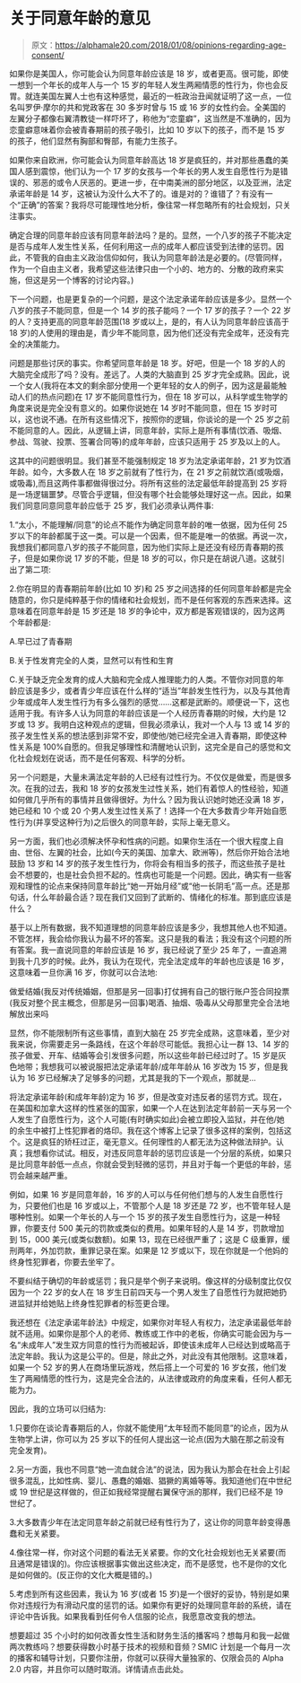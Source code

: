 # 关于同意年龄的意见

> 原文：<https://alphamale20.com/2018/01/08/opinions-regarding-age-consent/>

如果你是美国人，你可能会认为同意年龄应该是 18 岁，或者更高。很可能，即使一想到一个年长的成年人与一个 15 岁的年轻人发生两厢情愿的性行为，你也会反胃。就连美国左翼人士也有这种感觉，最近的一桩政治丑闻就证明了这一点，一位名叫罗伊·摩尔的共和党政客在 30 多岁时曾与 15 或 16 岁的女性约会。全美国的左翼分子都像右翼清教徒一样吓坏了，称他为“恋童癖”，这当然是不准确的，因为恋童癖意味着你会被青春期前的孩子吸引，比如 10 岁以下的孩子，而不是 15 岁的孩子，他们显然有胸部和臀部，有能力生孩子。

如果你来自欧洲，你可能会认为同意年龄高达 18 岁是疯狂的，并对那些愚蠢的美国人感到震惊，他们认为一个 17 岁的女孩与一个年长的男人发生自愿性行为是错误的、邪恶的或令人厌恶的。更进一步，在中南美洲的部分地区，以及亚洲，法定承诺年龄是 14 岁，这被认为没什么大不了的。谁是对的？谁错了？有没有一个“正确”的答案？我将尽可能理性地分析，像往常一样忽略所有的社会规划，只关注事实。

确定合理的同意年龄应该有同意年龄法吗？是的。显然，一个八岁的孩子不能决定是否与成年人发生性关系，任何利用这一点的成年人都应该受到法律的惩罚。因此，不管我的自由主义政治信仰如何，我认为同意年龄法是必要的。(尽管同样，作为一个自由主义者，我希望这些法律只由一个小的、地方的、分散的政府来实施，但这是另一个博客的讨论内容。)

下一个问题，也是更复杂的一个问题，是这个法定承诺年龄应该是多少。显然一个八岁的孩子不能同意，但是一个 14 岁的孩子能吗？一个 17 岁的孩子？一个 22 岁的人？支持更高的同意年龄范围(18 岁或以上，是的，有人认为同意年龄应该高于 18 岁)的人使用的理由是，青少年不能同意，因为他们还没有完全成年，还没有完全的决策能力。

问题是那些讨厌的事实。你希望同意年龄是 18 岁。好吧，但是一个 18 岁的人的大脑完全成形了吗？没有。差远了。人类的大脑直到 25 岁才完全成熟。因此，说一个女人(我将在本文的剩余部分使用一个更年轻的女人的例子，因为这是最能触动人们的热点问题)在 17 岁不能同意性行为，但在 18 岁可以，从科学或生物学的角度来说是完全没有意义的。如果你说她在 14 岁时不能同意，但在 15 岁时可以，这也说不通。在所有这些情况下，按照你的逻辑，你谈论的是一个 25 岁之前不能同意的人。因此，从逻辑上讲，同意年龄，实际上是所有事情(饮酒、吸烟、参战、驾驶、投票、签署合同等)的成年年龄，应该只适用于 25 岁及以上的人。

这其中的问题很明显。我们甚至不能强制规定 18 岁为法定承诺年龄，21 岁为饮酒年龄。如今，大多数人在 18 岁之前就有了性行为，在 21 岁之前就饮酒(或吸烟，或吸毒),而且这两件事都做得很过分。将所有这些的法定最低年龄提高到 25 岁将是一场逻辑噩梦。尽管合乎逻辑，但没有哪个社会能够处理好这一点。因此，如果我们同意同意同意年龄应低于 25 岁，我们必须承认两件事:

1.“太小，不能理解/同意”的论点不能作为确定同意年龄的唯一依据，因为任何 25 岁以下的年龄都属于这一类。可以是一个因素，但不能是唯一的依据。再说一次，我想我们都同意八岁的孩子不能同意，因为他们实际上是还没有经历青春期的孩子，但是如果你说 17 岁的不能，但是 18 岁的可以，你只是在胡说八道。这就引出了第二项:

2.你在明显的青春期前年龄(比如 10 岁)和 25 岁之间选择的任何同意年龄都是完全随意的，你只是纯粹基于你的情绪和社会规划，而不是任何客观的东西来选择。这意味着在同意年龄是 15 岁还是 18 岁的争论中，双方都是客观错误的，因为这两个年龄都是:

A.早已过了青春期

B.关于性发育完全的人类，显然可以有性和生育

C.关于缺乏完全发育的成人大脑和完全成人推理能力的人类。不管你对同意的年龄应该是多少，或者青少年应该在什么样的“适当”年龄发生性行为，以及与其他青少年或成年人发生性行为有多么强烈的感觉……这都是武断的。顺便说一下，这也适用于我。有许多人认为同意的年龄应该是一个人经历青春期的时候，大约是 12 岁或 13 岁。我明白这种观点的逻辑，但我必须承认，我对一个人与 13 或 14 岁的孩子发生性关系的想法感到非常不安，即使他/她已经完全进入青春期，即使这种性关系是 100%自愿的。但我足够理性和清醒地认识到，这完全是自己的感觉和文化社会规划在说话，而不是任何客观、科学的分析。

另一个问题是，大量未满法定年龄的人已经有过性行为。不仅仅是做爱，而是很多次。在我的过去，我和 18 岁的女孩发生过性关系，她们有着惊人的性经验，知道如何做几乎所有的事情并且做得很好。为什么？因为我认识她时她还没满 18 岁，她已经和 10 个或 20 个男人发生过性关系了！选择一个在大多数青少年开始自愿性行为(并享受这种行为)之后很久的同意年龄，实际上毫无意义。

另一方面，我们也必须解决怀孕和性病的问题。如果你生活在一个很大程度上自由、世俗、左翼的社会，比如(今天的美国、加拿大、欧洲等)，然后你开始合法地鼓励 13 岁和 14 岁的孩子发生性行为，你将会有相当多的孩子，而这些孩子是社会不想要的，也是社会负担不起的。性病也可能是一个问题。因此，确实有一些客观和理性的论点来保持同意年龄比“她一开始月经”或“他一长阴毛”高一点。还是那句话，什么年龄最合适？现在我们又回到了武断的、情绪化的标准。那到底应该是什么？

基于以上所有数据，我不知道理想的同意年龄应该是多少，我想其他人也不知道。不管怎样，我会给你我认为最不坏的答案。这只是我的看法；我没有这个问题的所有答案。我一直说同意的年龄应该是 16 岁，我已经说了至少 25 年了，一直追溯到我十几岁的时候。此外，我认为在现代，完全法定成年的年龄也应该是 16 岁，这意味着一旦你满 16 岁，你就可以合法地:

做爱结婚(我反对传统婚姻，但那是另一回事)打仗拥有自己的银行账户签合同投票(我反对整个民主概念，但那是另一回事)喝酒、抽烟、吸毒从父母那里完全合法地解放出来吗

显然，你不能限制所有这些事情，直到大脑在 25 岁完全成熟，这意味着，至少对我来说，你需要走另一条路线，在这个年龄尽可能低。我担心让一群 13、14 岁的孩子做爱、开车、结婚等会引发很多问题，所以这些年龄已经过时了。15 岁是灰色地带；我想我可以被说服把法定承诺年龄/成年年龄从 16 岁改为 15 岁，但是我认为 16 岁已经解决了足够多的问题，尤其是我的下一个观点，那就是...

将法定承诺年龄(和成年年龄)定为 16 岁，但是改变对违反者的惩罚方式。现在，在美国和加拿大这样的性紧张的国家，如果一个人在达到法定年龄前一天与另一个人发生了自愿性行为，这个人可能(有时确实如此)会被立即投入监狱，并在他/她的余生中被打上性犯罪者的烙印。我在这个博客上记录了很多这样的案例，包括这个。这是疯狂的矫枉过正，毫无意义。任何理性的人都无法为这种做法辩护。认真；我想看你试试。相反，对违反同意年龄的惩罚应该是一个分层的系统，如果只是比同意年龄低一点点，你就会受到轻微的惩罚，并且对于每一个更低的年龄，惩罚会越来越严重。

例如，如果 16 岁是同意年龄，16 岁的人可以与任何他们想与的人发生自愿性行为，只要他们也是 16 岁或以上，不管那个人是 18 岁还是 72 岁，也不管年轻人是哪种性别。如果一个年长的人与一个 15 岁的孩子发生自愿性行为，这是一种轻罪，你要支付 500 美元的罚款或类似的费用。如果年轻的人是 14 岁，罚款增加到 15，000 美元(或类似数额)。如果 13，现在已经很严重了；这是 C 级重罪，缓刑两年，外加罚款，重罪记录在案。如果是 12 岁或以下，现在你就是一个他妈的终身性犯罪者，你要去坐牢了。

不要纠结于确切的年龄或惩罚；我只是举个例子来说明。像这样的分级制度比仅仅因为一个 22 岁的女人在 18 岁生日前四天与一个男人发生了自愿性行为就把她扔进监狱并给她贴上终身性犯罪者的标签更合理。

我还想在《法定承诺年龄法》中规定，如果你对年轻人有权力，法定承诺最低年龄就不适用。如果你是那个人的老师、教练或工作中的老板，你确实可能会因为与一名“未成年人”发生双方同意的性行为而被起诉，即使该未成年人已经达到或略高于法定年龄。我认为这是公平的。但是，除此之外，对此没有其他限制。这意味着，如果一个 52 岁的男人在商场里玩游戏，然后搭上一个可爱的 16 岁女孩，他们发生了两厢情愿的性行为，这是完全合法的，从法律或政府的角度来看，任何人都无能为力。

因此，我的立场可以归结为:

1.只要你在谈论青春期后的人，你就不能使用“太年轻而不能同意”的论点，因为从生物学上讲，你可以为 25 岁以下的任何人提出这一论点(因为大脑在那之前没有完全发育)。

2.另一方面，我也不同意“她一流血就合法”的说法，因为我认为那会在社会上引起很多混乱，比如性病、婴儿、愚蠢的婚姻、猖獗的离婚等等。我知道他们在中世纪或 19 世纪是这样做的，但正如我经常提醒右翼保守派的那样，我们已经不是 19 世纪了。

3.大多数青少年在法定同意年龄之前就已经有性行为了，这让你的同意年龄变得愚蠢和无关紧要。

4.像往常一样，你对这个问题的看法无关紧要。你的文化社会规划也无关紧要(而且通常是错误的)。你应该根据事实做出这些决定，而不是感觉，也不是你的文化是如何做的。(反正你的文化大概是错的。)

5.考虑到所有这些因素，我认为 16 岁(或者 15 岁)是一个很好的妥协，特别是如果你对违规行为有滑动尺度的惩罚的话。如果你有更好的处理同意年龄的系统，请在评论中告诉我。如果我看到任何令人信服的论点，我愿意改变我的想法。

想要超过 35 个小时的如何改善女性生活和财务生活的播客吗？想每月和我一起做两次教练吗？想要获得数小时基于技术的视频和音频？SMIC 计划是一个每月一次的播客和辅导计划，只要你注册，你就可以获得大量独家的、仅限会员的 Alpha 2.0 内容，并且你可以随时取消。详情请点击此处。